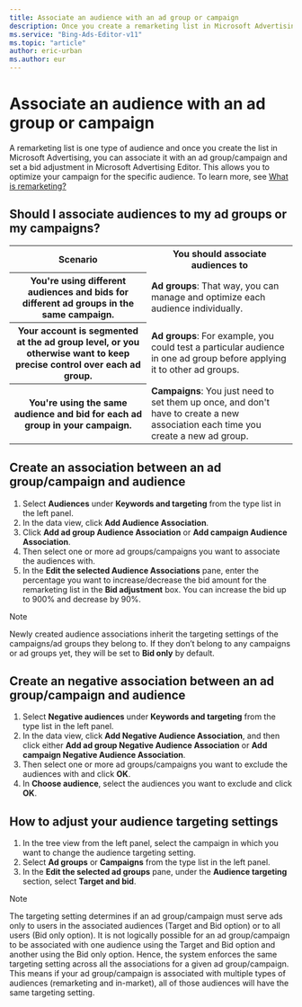 ```yaml
---
title: Associate an audience with an ad group or campaign
description: Once you create a remarketing list in Microsoft Advertising, you can associate it with an ad group/campaign.
ms.service: "Bing-Ads-Editor-v11"
ms.topic: "article"
author: eric-urban
ms.author: eur
---
```


# Associate an audience with an ad group or campaign

A remarketing list is one type of audience and once you create the list in Microsoft Advertising, you can associate it with an ad group/campaign and set a bid adjustment in Microsoft Advertising Editor. This allows you to optimize your campaign for the specific audience. To learn more, see [What is remarketing?](./hlp_BAE_CONC_Remarketingv2WhatIs.md)

## Should I associate audiences to my ad groups or my campaigns?

<table>
  <tr>
    <th scope="col">Scenario</th>
    <th scope="col">You should associate audiences to</th>
  </tr>
  <tr>
    <th scope="row" style="background: transparent">You're using different audiences and bids for different ad groups in the same campaign.</th>
    <td>
        <strong>Ad groups</strong>: That way, you can manage and optimize each audience individually.
      </td>
  </tr>
  <tr>
    <th scope="row" style="background: transparent">Your account is segmented at the ad group level, or you otherwise want to keep precise control over each ad group.</th>
    <td>
        <strong>Ad groups</strong>: For example, you could test a particular audience in one ad group  before applying it to other ad groups.
      </td>
  </tr>
  <tr>
    <th scope="row" style="background: transparent">You're using the same audience and bid for each ad group in your campaign.</th>
    <td>
        <strong>Campaigns</strong>: You just need to set them up once, and don't have to create a new association each time you create a new ad group.
      </td>
  </tr>
</table>

## Create an association between an ad group/campaign and audience
1. Select **Audiences** under **Keywords and targeting** from the type list in the left panel.
1. In the data view, click **Add Audience Association**.
1. Click **Add ad group Audience Association** or **Add campaign Audience Association**.
1. Then select one or more ad groups/campaigns you want to associate the audiences with.
1. In the **Edit the selected Audience Associations** pane, enter the percentage you want to increase/decrease the bid amount for the remarketing list in the **Bid adjustment** box. You can increase the bid up to 900% and decrease by 90%.

> [!NOTE]
> Newly created audience associations inherit the targeting settings of the campaigns/ad groups they belong to. If they don’t belong to any campaigns or ad groups yet, they will be set to **Bid only** by default.

## Create an negative association between an ad group/campaign and audience
1. Select **Negative audiences** under **Keywords and targeting** from the type list in the left panel.
1. In the data view, click **Add Negative Audience Association**, and then click either **Add ad group Negative Audience Association** or **Add campaign Negative Audience Association**.
1. Then select one or more ad groups/campaigns you want to exclude the audiences with and click **OK**.
1. In **Choose audience**, select the audiences you want to exclude and click **OK**.

## How to adjust your audience targeting settings
1. In the tree view from the left panel, select the campaign in which you want to change the audience targeting setting.
1. Select **Ad groups** or **Campaigns** from the type list in the left panel.
1. In the **Edit the selected ad groups** pane, under the **Audience targeting** section, select **Target and bid**.

> [!NOTE]
> The targeting setting determines if an ad group/campaign must serve ads only to users in the associated audiences (Target and Bid option) or to all users (Bid only option).
> It is not logically possible for an ad group/campaign to be associated with one audience using the Target and Bid option and another using the Bid only option. Hence, the system enforces the same targeting setting across all the associations for a given ad group/campaign. This means if your ad group/campaign is associated with multiple types of audiences (remarketing and in-market), all of those audiences will have the same targeting setting.


